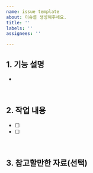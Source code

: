 ```yaml
---
name: issue template
about: 이슈를 생성해주세요.
title: ''
labels: ''
assignees: ''

---
```


## 1. 기능 설명

-

<br/>

## 2. 작업 내용

- [ ]
- [ ]

<br/>

## 3. 참고할만한 자료(선택)
